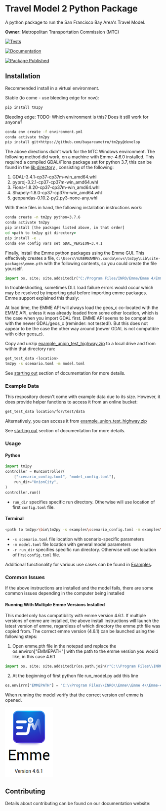 # Travel Model 2 Python Package

A python package to run the San Francisco Bay Area's Travel Model.

**Owner:** Metropolitan Transportation Commission (MTC)

[![Tests](https://github.com/BayAreaMetro/tm2py/actions/workflows/test.yml/badge.svg?branch=develop)](https://github.com/BayAreaMetro/tm2py/actions/workflows/test.yml)

[![Documentation](https://github.com/BayAreaMetro/tm2py/actions/workflows/docs.yml/badge.svg?branch=develop)](https://github.com/BayAreaMetro/tm2py/actions/workflows/docs.yml)

[![Package Published](https://github.com/BayAreaMetro/tm2py/actions/workflows/publish.yml/badge.svg?branch=develop)](https://github.com/BayAreaMetro/tm2py/actions/workflows/publish.yml)

## Installation

Recommended install in a virtual environment.

Stable (to come - use bleeding edge for now):

```bash
pip install tm2py
```

Bleeding edge:
TODO: Which environment is this?  Does it still work for anyone?

```bash
conda env create -f environment.yml
conda activate tm2py
pip install git+https://github.com/bayareametro/tm2py@develop
```

The above directions didn't work for the MTC Windows environment.  The following method did work, on a machine with Emme-4.6.0 installed.  This required a compiled GDAL/Fiona package set for python 3.7, this can be found in the [lib directory](/lib/) , consisting of the following:

1. GDAL-3.4.1-cp37-cp37m-win_amd64.whl
2. pyproj-3.2.1-cp37-cp37m-win_amd64.whl
3. Fiona-1.8.20-cp37-cp37m-win_amd64.whl
4. Shapely-1.8.0-cp37-cp37m-win_amd64.whl
5. geopandas-0.10.2-py2.py3-none-any.whl

With these files in hand, the following installation instructions work:

```bat
conda create -n tm2py python=3.7.6
conda activate tm2py
pip install [the packages listed above, in that order]
cd <path to tm2py git directory>
pip install -e .
conda env config vars set GDAL_VERSION=3.4.1
```
Finally, install the Emme python packages using the Emme GUI. This effectively creates a file,
`C:\Users\%USERNAME%\.conda\envs\tm2py\Lib\site-packages\emme.pth` with the following contents, so you could create the file yourself.

```python
import os, site; site.addsitedir("C:/Program Files/INRO/Emme/Emme 4/Emme-4.6.0/Python37/Lib/site-packages")
```

In troubleshooting, sometimes DLL load failure errors would occur which may be resolved by importing gdal before importing emme packages. Emme support explained this thusly:

At load time, the EMME API will always load the geos_c co-located with the EMME API, unless it was already loaded from some other location, which is the case when you import GDAL first. EMME API seems to be compatible with the newer GDAL/geos_c (reminder: not tested!). But this does not appear to be the case the other way around (newer GDAL is not compatible with older geos_c).

Copy and unzip [example_union_test_highway.zip](https://mtcdrive.box.com/s/3entr016e9teq2wt46x1os3fjqylfoge) to a local
drive and from within that directory run:

```sh
get_test_data <location>
tm2py -s scenario.toml -m model.toml
```

See [starting out](http://bayareametro.github.com/tm2py) section of documentation for more details.

### Example Data

This respository doesn't come with example data due to its size. However, it does provide helper functions to access it from an online bucket:

```bash
get_test_data location/for/test/data
```

Alternatively, you can access it from [example_union_test_highway.zip](https://mtcdrive.box.com/s/3entr016e9teq2wt46x1os3fjqylfoge)

See [starting out](http://bayareametro.github.com/tm2py) section of documentation for more details.

### Usage

#### Python

```python
import tm2py
controller = RunController(
    ["scenario_config.toml", "model_config.toml"],
    run_dir="UnionCity",
)
controller.run()
```

- `run_dir` specifies specific run directory. Otherwise will use location of first `config.toml` file.

#### Terminal

```sh
<path to tm2py>\bin\tm2py -s examples\scenario_config.toml -m examples\model.toml [-r <location>]
```

- `-s scenario.toml` file location with scenario-specific parameters
- `-m model.toml` file location with general model parameters
- `-r run_dir` specifies specific run directory. Otherwise will use location of first `config.toml` file.

Additional functionality for various use cases can be found in [Examples](examples).

### Common Issues
If the above instructions are installed and the model fails, there are some common issues depending in the computer being installed 

#### Running With Multiple Emme Versions Installed
This model only has compatibility with emme version 4.6.1. If multiple versions of emme are installed, the above install instructions will launch the latest version of emme, regardless of which directory the emme.pth file was copied from. The correct emme version (4.6.1) can be launched using the following steps:
1) Open emme.pth file in the notepad and replace the os.environ["EMMEPATH"] with the path to the emme version you would like, in this case 4.6.1
```python
import os, site; site.addsitedir(os.path.join(r"C:\\Program Files\\INRO\\Emme\\Emme 4\\Emme-4.6.1", "Python37/Lib/site-packages"))
```
2) At the beginning of first python file run_model.py add this line
```python
os.envirrn["EMMEPATH"] = "C:\\Program Files\\INRO\\Emme\\Emme 4\\Emme-4.6.1"
```
When running the model verify that the correct version eof emme is opened.


![Correct Emme Version Logo](docs/images/emme_open_46.PNG)


## Contributing

Details about contributing can be found on our documentation website: [](https://bayareametro.github.io/tm2py/contributing)
